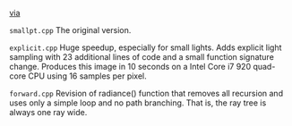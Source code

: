 [via](http://www.kevinbeason.com/smallpt/smallpt.txt)

`smallpt.cpp`
The original version.

`explicit.cpp`
Huge speedup, especially for small lights. Adds explicit light sampling with 23 additional lines of code and a small function signature change. Produces this image in 10 seconds on a Intel Core i7 920 quad-core CPU using 16 samples per pixel.

`forward.cpp`
Revision of radiance() function that removes all recursion and uses only a simple loop and no path branching. That is, the ray tree is always one ray wide.
